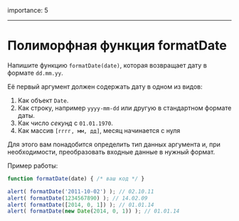 importance: 5

---

# Полиморфная функция formatDate

Напишите функцию `formatDate(date)`, которая возвращает дату в формате `dd.mm.yy`.

Её первый аргумент должен содержать дату в одном из видов:

1. Как объект `Date`.
2. Как строку, например `yyyy-mm-dd` или другую в стандартном формате даты.
3. Как число *секунд* с `01.01.1970`.
4. Как массив `[гггг, мм, дд]`, месяц начинается с нуля

Для этого вам понадобится определить тип данных аргумента и, при необходимости, преобразовать входные данные в нужный формат.

Пример работы:

```js
function formatDate(date) { /* ваш код */ }

alert( formatDate('2011-10-02') ); // 02.10.11
alert( formatDate(1234567890) ); // 14.02.09
alert( formatDate([2014, 0, 1]) ); // 01.01.14
alert( formatDate(new Date(2014, 0, 1)) ); // 01.01.14
```


